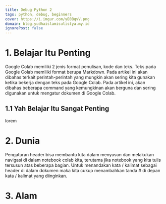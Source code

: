 ```yaml
---
title: Debug Python 2
tags: python, debug, beginners
cover: https://i.imgur.com/yE0BqvV.png
domain: blog.yudhaislamisulistya.my.id
ignorePost: false
---
```


# 1. Belajar Itu Penting
Google Colab memiliki 2 jenis format penulisan, kode dan teks. Teks pada Google Colab memiliki format berupa Markdown. Pada artikel ini akan dibahas terkait perintah-perintah yang mungkin akan sering kita gunakan ketika bekerja dengan teks pada Google Colab. Pada artikel ini, akan dibahas beberapa command yang kemungkinan akan berguna dan sering digunakan untuk mengatur dokumen di Google Colab.
## 1.1 Yah Belajar Itu Sangat Penting
lorem


# 2. Dunia
Pengaturan header bisa membantu kita dalam menyusun dan melakukan navigasi di dalam notebook colab kita, terutama jika notebook yang kita tulis tersusun atas beberapa bagian. Untuk menandakan kata / kalimat sebagai header di dalam dokumen maka kita cukup menambahkan tanda # di depan kata / kalimat yang diinginkan.

# 3. Alam